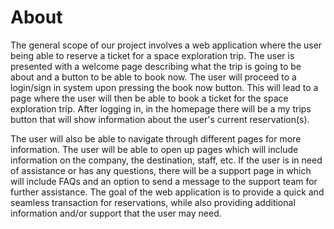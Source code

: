 # About
The general scope of our project involves a web application where the user being able to reserve a ticket for a space exploration trip. The user is presented with a welcome page describing what the trip is going to be about and a button to be able to book now. The user will proceed to a login/sign in system upon pressing the book now button. This will lead to a page where the user will then be able to book a ticket for the space exploration trip. After logging in, in the homepage there will be a my trips button that will show information about the user's current reservation(s).

The user will also be able to navigate through different pages for more information. The user will be able to open up pages which will include information on the company, the destination, staff, etc. If the user is in need of assistance or has any questions, there will be a support page in which will include FAQs and an option to send a message to the support team for further assistance. The goal of the web application is to provide a quick and seamless transaction for reservations, while also providing additional information and/or support that the user may need. 
